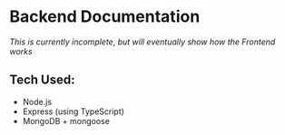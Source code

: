 # Backend Documentation

_This is currently incomplete, but will eventually show how the Frontend works_

## Tech Used:
- Node.js
- Express (using TypeScript)
- MongoDB + mongoose